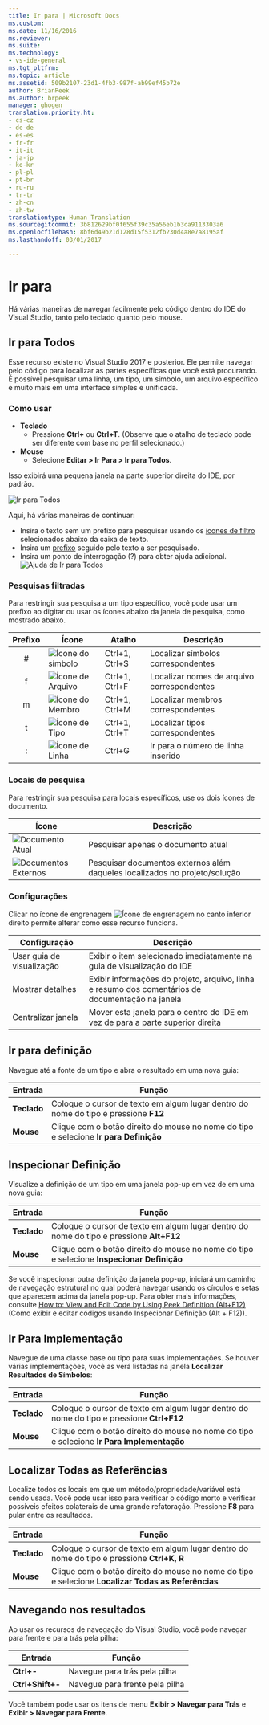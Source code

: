 ```yaml
---
title: Ir para | Microsoft Docs
ms.custom: 
ms.date: 11/16/2016
ms.reviewer: 
ms.suite: 
ms.technology:
- vs-ide-general
ms.tgt_pltfrm: 
ms.topic: article
ms.assetid: 509b2107-23d1-4fb3-987f-ab99ef45b72e
author: BrianPeek
ms.author: brpeek
manager: ghogen
translation.priority.ht:
- cs-cz
- de-de
- es-es
- fr-fr
- it-it
- ja-jp
- ko-kr
- pl-pl
- pt-br
- ru-ru
- tr-tr
- zh-cn
- zh-tw
translationtype: Human Translation
ms.sourcegitcommit: 3b812629bf0f655f39c35a56eb1b3ca9113303a6
ms.openlocfilehash: 8bf6d49b21d128d15f5312fb230d4a8e7a8195af
ms.lasthandoff: 03/01/2017

---
```


# <a name="go-to"></a>Ir para
Há várias maneiras de navegar facilmente pelo código dentro do IDE do Visual Studio, tanto pelo teclado quanto pelo mouse.

<!-- VERSIONLESS -->
## <a name="go-to-all"></a>Ir para Todos
Esse recurso existe no Visual Studio 2017 e posterior.  Ele permite navegar pelo código para localizar as partes específicas que você está procurando.  É possível pesquisar uma linha, um tipo, um símbolo, um arquivo específico e muito mais em uma interface simples e unificada.

### <a name="how-to-use"></a>Como usar
* **Teclado**
  * Pressione **Ctrl+** ou **Ctrl+T**.  (Observe que o atalho de teclado pode ser diferente com base no perfil selecionado.)
* **Mouse**
  * Selecione **Editar > Ir Para > Ir para Todos**.

Isso exibirá uma pequena janela na parte superior direita do IDE, por padrão.

![Ir para Todos](~/ide/media/gotoall.png)

Aqui, há várias maneiras de continuar:
* Insira o texto sem um prefixo para pesquisar usando os [ícones de filtro](#filtered-searches) selecionados abaixo da caixa de texto.
* Insira um [prefixo](#filtered-searches) seguido pelo texto a ser pesquisado.
* Insira um ponto de interrogação (?) para obter ajuda adicional.
  ![Ajuda de Ir para Todos](~/ide/media/gotoall_help.png)

### <a name="filtered-searches"></a>Pesquisas filtradas
Para restringir sua pesquisa a um tipo específico, você pode usar um prefixo ao digitar ou usar os ícones abaixo da janela de pesquisa, como mostrado abaixo.

Prefixo | Ícone | Atalho | Descrição
:----: | ---- | -------- | ---
#      | ![Ícone do símbolo](~/ide/media/gotoall_symbolicon.png) | Ctrl+1, Ctrl+S | Localizar símbolos correspondentes
f      | ![Ícone de Arquivo](~/ide/media/gotoall_fileicon.png)     | Ctrl+1, Ctrl+F | Localizar nomes de arquivo correspondentes
m      | ![Ícone do Membro](~/ide/media/gotoall_membericon.png) | Ctrl+1, Ctrl+M | Localizar membros correspondentes
t      | ![Ícone de Tipo](~/ide/media/gotoall_typeicon.png)     | Ctrl+1, Ctrl+T | Localizar tipos correspondentes
:      | ![Ícone de Linha](~/ide/media/gotoall_lineicon.png)     | Ctrl+G         | Ir para o número de linha inserido

### <a name="search-locations"></a>Locais de pesquisa
Para restringir sua pesquisa para locais específicos, use os dois ícones de documento.

Ícone | Descrição
---- | ---
![Documento Atual](~/ide/media/gotoall_currentdocument.png) | Pesquisar apenas o documento atual
![Documentos Externos](~/ide/media/gotoall_external.png) | Pesquisar documentos externos além daqueles localizados no projeto/solução

### <a name="settings"></a>Configurações
Clicar no ícone de engrenagem ![Ícone de engrenagem](~/ide/media/gotoall_gear.png) no canto inferior direito permite alterar como esse recurso funciona.

Configuração | Descrição
------- | ---
Usar guia de visualização | Exibir o item selecionado imediatamente na guia de visualização do IDE
Mostrar detalhes    | Exibir informações do projeto, arquivo, linha e resumo dos comentários de documentação na janela
Centralizar janela   | Mover esta janela para o centro do IDE em vez de para a parte superior direita
<!-- END VERSIONLESS -->

## <a name="go-to-definition"></a>Ir para definição
Navegue até a fonte de um tipo e abra o resultado em uma nova guia:

Entrada        | Função 
------------ | ---
**Teclado** | Coloque o cursor de texto em algum lugar dentro do nome do tipo e pressione **F12**
**Mouse**    | Clique com o botão direito do mouse no nome do tipo e selecione **Ir para Definição**

## <a name="peek-definition"></a>Inspecionar Definição
Visualize a definição de um tipo em uma janela pop-up em vez de em uma nova guia:

Entrada        | Função 
------------ | ---
**Teclado** | Coloque o cursor de texto em algum lugar dentro do nome do tipo e pressione **Alt+F12**
**Mouse**    | Clique com o botão direito do mouse no nome do tipo e selecione **Inspecionar Definição**

Se você inspecionar outra definição da janela pop-up, iniciará um caminho de navegação estrutural no qual poderá navegar usando os círculos e setas que aparecem acima da janela pop-up.  Para obter mais informações, consulte [How to: View and Edit Code by Using Peek Definition (Alt+F12)](how-to-view-and-edit-code-by-using-peek-definition-alt-plus-f12.md) (Como exibir e editar códigos usando Inspecionar Definição (Alt + F12)).

## <a name="go-to-implementation"></a>Ir Para Implementação
Navegue de uma classe base ou tipo para suas implementações.  Se houver várias implementações, você as verá listadas na janela **Localizar Resultados de Símbolos**:

Entrada        | Função 
------------ | ---
**Teclado** | Coloque o cursor de texto em algum lugar dentro do nome do tipo e pressione **Ctrl+F12**
**Mouse**    | Clique com o botão direito do mouse no nome do tipo e selecione **Ir Para Implementação**

## <a name="find-all-references"></a>Localizar Todas as Referências
Localize todos os locais em que um método/propriedade/variável está sendo usada.  Você pode usar isso para verificar o código morto e verificar possíveis efeitos colaterais de uma grande refatoração.  Pressione **F8** para pular entre os resultados.

Entrada        | Função 
------------ | ---
**Teclado** | Coloque o cursor de texto em algum lugar dentro do nome do tipo e pressione **Ctrl+K, R**
**Mouse**    | Clique com o botão direito do mouse no nome do tipo e selecione **Localizar Todas as Referências**

## <a name="navigating-results"></a>Navegando nos resultados
Ao usar os recursos de navegação do Visual Studio, você pode navegar para frente e para trás pela pilha:

Entrada        | Função 
------------ | ---
**Ctrl+-**          | Navegue para trás pela pilha
**Ctrl+Shift+-**    | Navegue para frente pela pilha

Você também pode usar os itens de menu **Exibir > Navegar para Trás** e **Exibir > Navegar para Frente**.

